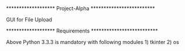 ******************* Project-Alpha *************************

GUI for File Upload

******************* Requirements **************************

Above Python 3.3.3 is mandatory with following modules
        1) tkinter
        2) os
